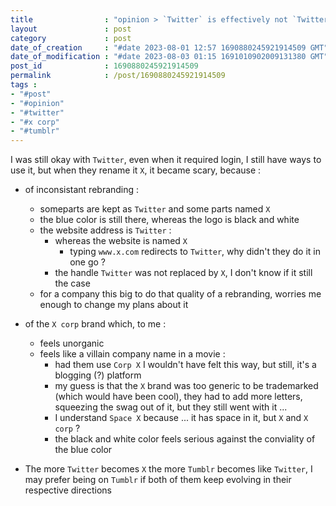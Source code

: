 ```yaml
---
title                : "opinion > `Twitter` is effectively not `Twitter` anymore"
layout               : post
category             : post
date_of_creation     : "#date 2023-08-01 12:57 1690880245921914509 GMT"
date_of_modification : "#date 2023-08-03 01:15 1691010902009131380 GMT"
post_id              : 1690880245921914509
permalink            : /post/1690880245921914509
tags :
- "#post"
- "#opinion"
- "#twitter"
- "#x corp"
- "#tumblr"
---
```


I was still okay with `Twitter`, even when it required login, I still have ways to use it,
but when they rename it `X`, it became scary, because :
- of inconsistant rebranding :
  - someparts are kept as `Twitter` and some parts named `X`
  - the blue color is still there, whereas the logo is black and white
  - the website address is `Twitter` :
      - whereas the website is named `X`
        - typing `www.x.com` redirects to `Twitter`, why didn't they do it in one go ?
      - the handle `Twitter` was not replaced by `X`, I don't know if it still the case
  - for a company this big to do that quality of a rebranding, worries me enough to change my plans about it

- of the `X corp` brand which, to me :
  - feels unorganic
  - feels like a villain company name in a movie :
    - had them use `Corp X` I wouldn't have felt this way, but still, it's a blogging (?) platform
    - my guess is that the `X` brand was too generic to be trademarked (which would have been cool), they had to add more letters, squeezing the swag out of it, but they still went with it ...
    - I understand `Space X` because ... it has space in it, but `X` and `X corp` ?
    - the black and white color feels serious against the conviality of the blue color

- The more `Twitter` becomes `X` the more `Tumblr` becomes like `Twitter`, I may prefer being on `Tumblr` if both of them keep evolving in their respective directions